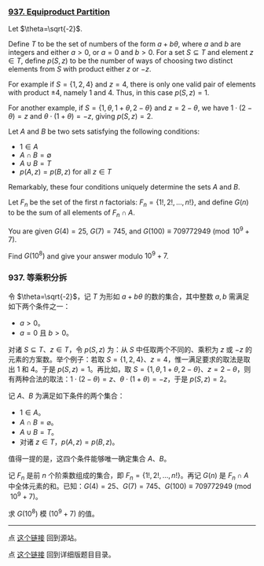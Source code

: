 ### [937. Equiproduct Partition](https://projecteuler.net/problem=937)

Let $\theta=\sqrt{-2}$.

Define $T$ to be the set of numbers of the form $a+b\theta$, where $a$ and $b$ are integers and either $a\gt 0$, or $a=0$ and $b\gt 0$. For a set $S \subseteq T$ and element $z \in T$, define $p(S,z)$ to be the number of ways of choosing two distinct elements from $S$ with product either $z$ or $-z$.

For example if $S=\{1,2,4\}$ and $z=4$, there is only one valid pair of elements with product $\pm4$, namely $1$ and $4$. Thus, in this case $p(S,z)=1$.

For another example, if $S=\{1,\theta,1+\theta,2-\theta\}$ and $z=2-\theta$, we have $1\cdot(2-\theta)=z$ and $\theta\cdot(1+\theta)=-z$, giving $p(S,z)=2$.

Let $A$ and $B$ be two sets satisfying the following conditions:

- $1 \in A$
- $A \cap B = \emptyset$
- $A \cup B = T$
- $p(A,z) = p(B,z)$ for all $z\in T$

Remarkably, these four conditions uniquely determine the sets $A$ and $B$.

Let $F_n$ be the set of the first $n$ factorials: $F_n=\{1!,2!,\dots,n!\}$, and define $G(n)$ to be the sum of all elements of $F_n\cap A$.

You are given $G(4) = 25$, $G(7) = 745$, and $G(100) \equiv 709772949 \pmod{10^9+7}$.

Find $G(10^8)$ and give your answer modulo $10^9+7$.

### 937. 等乘积分拆

令 $\theta=\sqrt{-2}$，记 $T$ 为形如 $a + b \theta$ 的数的集合，其中整数 $a, b$ 需满足如下两个条件之一：

- $a > 0$。
- $a = 0$ 且 $b > 0$。

对诸 $S \subseteq T$、$z \in T$，令 $p(S,z)$ 为：从 $S$ 中任取两个不同的、乘积为 $z$ 或 $-z$ 的元素的方案数。举个例子：若取 $S=\{1,2,4\}$、$z=4$，惟一满足要求的取法是取出 $1$ 和 $4$。于是 $p(S,z)=1$。再比如，取 $S=\{1,\theta,1+\theta,2-\theta\}$、$z=2-\theta$，则有两种合法的取法：$1\cdot(2-\theta)=z$、$\theta\cdot(1+\theta)=-z$，于是 $p(S,z)=2$。

记 $A$、$B$ 为满足如下条件的两个集合：

- $1 \in A$。
- $A \cap B = \varnothing$。
- $A \cup B = T$。
- 对诸 $z\in T$，$p(A,z) = p(B,z)$。

值得一提的是，这四个条件能够唯一确定集合 $A$、$B$。

记 $F_n$ 是前 $n$ 个阶乘数组成的集合，即 $F_n=\{1!,2!,\dots,n!\}$。再记 $G(n)$ 是 $F_n\cap A$ 中全体元素的和。已知：$G(4) = 25$、$G(7) = 745$、$G(100) \equiv 709772949 \pmod{10^9+7}$。

求 $G(10^8)$ 模 $(10^9+7)$ 的值。

---

点 [这个链接](https://fsy-juruo.github.io/pe-chinese-translation/) 回到源站。

点 [这个链接](https://fsy-juruo.github.io/pe-chinese-translation/detailed_content_archives.html) 回到详细版题目目录。


